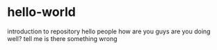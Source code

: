 # hello-world
introduction to repository
hello people
how are you guys
are you doing well?
tell me is there something wrong
